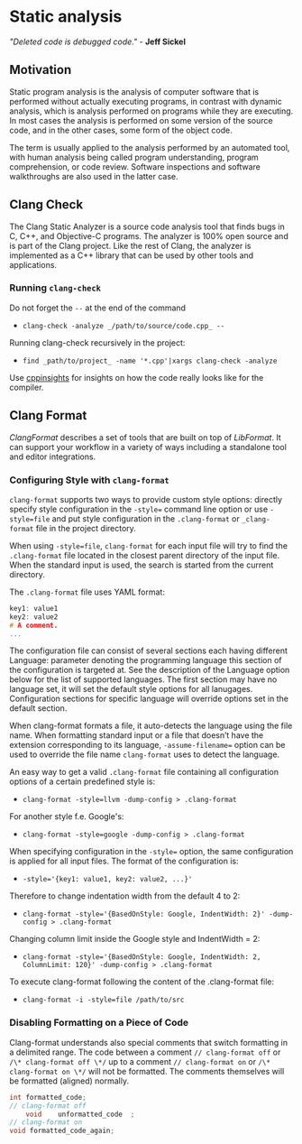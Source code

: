 # Static analysis

_"Deleted code is debugged code."_ - **Jeff Sickel**

## **Motivation**

Static program analysis is the analysis of computer software that is performed without actually executing programs, in contrast with dynamic analysis, which is analysis performed on programs while they are executing. In most cases the analysis is performed on some version of the source code, and in the other cases, some form of the object code.

The term is usually applied to the analysis performed by an automated tool, with human analysis being called program understanding, program comprehension, or code review. Software inspections and software walkthroughs are also used in the latter case.

## **Clang Check**

The Clang Static Analyzer is a source code analysis tool that finds bugs in C, C++, and Objective-C programs. The analyzer is 100% open source and is part of the Clang project. Like the rest of Clang, the analyzer is implemented as a C++ library that can be used by other tools and applications.

### **Running `clang-check`**

Do not forget the `--` at the end of the command

* `clang-check -analyze _/path/to/source/code.cpp_ --`

Running clang-check recursively in the project:

* `find _path/to/project_ -name '*.cpp'|xargs clang-check -analyze`

Use [cppinsights](https://cppinsights.io) for insights on how the code really looks like for the compiler.

## **Clang Format**

_ClangFormat_ describes a set of tools that are built on top of _LibFormat_. It can support your workflow in a variety of ways including a standalone tool and editor integrations.

### **Configuring Style with `clang-format`**

`clang-format` supports two ways to provide custom style options: directly specify style configuration in the `-style=` command line option or use `-style=file` and put style configuration in the `.clang-format` or `_clang-format` file in the project directory.

When using `-style=file`, `clang-format` for each input file will try to find the `.clang-format` file located in the closest parent directory of the input file. When the standard input is used, the search is started from the current directory.

The `.clang-format` file uses YAML format:

```cpp
key1: value1
key2: value2
# A comment.
...
```

The configuration file can consist of several sections each having different Language: parameter denoting the programming language this section of the configuration is targeted at. See the description of the Language option below for the list of supported languages. The first section may have no language set, it will set the default style options for all lanugages. Configuration sections for specific language will override options set in the default section.

When clang-format formats a file, it auto-detects the language using the file name. When formatting standard input or a file that doesn’t have the extension corresponding to its language, `-assume-filename=` option can be used to override the file name `clang-format` uses to detect the language.

An easy way to get a valid `.clang-format` file containing all configuration options of a certain predefined style is:

* `clang-format -style=llvm -dump-config > .clang-format`

For another style f.e. Google's:

* `clang-format -style=google -dump-config > .clang-format`

When specifying configuration in the `-style=` option, the same configuration is applied for all input files. The format of the configuration is:

* `-style='{key1: value1, key2: value2, ...}'`

Therefore to change indentation width from the default 4 to 2:

* `clang-format -style='{BasedOnStyle: Google, IndentWidth: 2}' -dump-config > .clang-format`

Changing column limit inside the Google style and IndentWidth = 2:

* `clang-format -style='{BasedOnStyle: Google, IndentWidth: 2, ColumnLimit: 120}' -dump-config > .clang-format`

To execute clang-format following the content of the .clang-format file:

* `clang-format -i -style=file /path/to/src`

### **Disabling Formatting on a Piece of Code**

Clang-format understands also special comments that switch formatting in a delimited range. The code between a comment `// clang-format off` or `/\* clang-format off \*/` up to a comment `// clang-format on` or `/\* clang-format on \*/` will not be formatted. The comments themselves will be formatted (aligned) normally.

```cpp
int formatted_code;
// clang-format off
    void    unformatted_code  ;
// clang-format on
void formatted_code_again;
```
